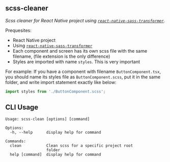 scss-cleaner
------------
_Scss cleaner for React Native project using [`react-native-sass-transformer`](https://www.npmjs.com/package/react-native-sass-transformer)._

Prequesites:
- React Native project
- Using [`react-native-sass-transformer`](https://www.npmjs.com/package/react-native-sass-transformer)
- Each component and screen has its own scss file with the same filename, (file extension is the only difference)
- Styles are imported with name `styles`. This is very important

For example:
If you have a component with filename `ButtonComponent.tsx`, you should name its styles file as `ButtonComponent.scss`, put it in the same folder, and write import statement exactly like below:

```typescript
import styles from './ButtonComponent.scss';
```

CLI Usage
---------

```
Usage: scss-clean [options] [command]

Options:
  -h, --help      display help for command

Commands:
  clean           Clean scss for a specific project root
                  folder
  help [command]  display help for command
```